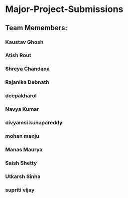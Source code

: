# Major-Project-Submissions

## Team Memembers:

### Kaustav Ghosh

### Atish Rout

### Shreya Chandana

### Rajanika Debnath

### deepakharol

### Navya Kumar

### divyamsi kunapareddy

### mohan manju

### Manas Maurya

### Saish Shetty

### Utkarsh Sinha

### supriti vijay
